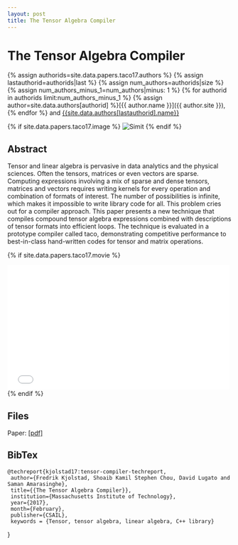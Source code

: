 ```yaml
---
layout: post
title: The Tensor Algebra Compiler 
---
```

The Tensor Algebra Compiler
=========================================

{% assign authorids=site.data.papers.taco17.authors %}
{% assign lastauthorid=authorids|last %}
{% assign num_authors=authorids|size %}
{% assign num_authors_minus_1=num_authors|minus: 1 %}
{% for authorid in authorids limit:num_authors_minus_1 %} {% assign author=site.data.authors[authorid] %}[{{ author.name }}]({{ author.site }}), {% endfor %} and 
[{{site.data.authors[lastauthorid].name}}]({{site.data.authors[lastauthorid].site}})

{% if site.data.papers.taco17.image %}
![Simit]({{site.data.papers.taco17.image}})
{% endif %}

## Abstract
Tensor and linear algebra is pervasive in data analytics and the physical sciences. Often the tensors, matrices or even vectors are sparse. Computing expressions involving a mix of sparse and dense tensors, matrices and vectors requires writing kernels for every operation and combination of formats of interest. The number of possibilities is infinite, which makes it impossible to write library code for all. This problem cries out for a compiler approach. This paper presents a new technique that compiles compound tensor algebra expressions combined with descriptions of tensor formats into efficient loops. The technique is evaluated in a prototype compiler called taco, demonstrating competitive performance to best-in-class hand-written codes for tensor and matrix operations.

{% if site.data.papers.taco17.movie %}
<iframe width="500" height="281" src="{{site.data.papers.taco17.movie}}" frameborder="0" allowfullscreen></iframe>
<br/>
{% endif %}

## Files
Paper: [[pdf]]({{site.data.papers.taco17.paper}})

## BibTex
    @techreport{kjolstad17:tensor-compiler-techreport,
     author={Fredrik Kjolstad, Shoaib Kamil Stephen Chou, David Lugato and Saman Amarasinghe},
     title={{The Tensor Algebra Compiler}},
     institution={Massachusetts Institute of Technology},
     year={2017},
     month={February},
     publisher={CSAIL},
     keywords = {Tensor, tensor algebra, linear algebra, C++ library}
   }
